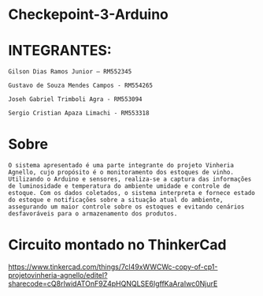 # Checkepoint-3-Arduino


# INTEGRANTES:

    Gilson Dias Ramos Junior – RM552345 

    Gustavo de Souza Mendes Campos - RM554265

    Joseh Gabriel Trimboli Agra - RM553094

    Sergio Cristian Apaza Limachi - RM553318

# Sobre 

    O sistema apresentado é uma parte integrante do projeto Vinheria Agnello, cujo propósito é o monitoramento dos estoques de vinho. Utilizando o Arduino e sensores, realiza-se a captura das informações de luminosidade e temperatura do ambiente umidade e controle de estoque. Com os dados coletados, o sistema interpreta e fornece estado do estoque e notificações sobre a situação atual do ambiente, assegurando um maior controle sobre os estoques e evitando cenários desfavoráveis para o armazenamento dos produtos.

# Circuito montado no ThinkerCad

https://www.tinkercad.com/things/7cl49xWWCWc-copy-of-cp1-projetovinheria-agnello/editel?sharecode=cQ8rIwidATOnF9Z4pHQNQLSE6IgffKaAraIwc0NjurE

